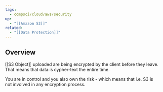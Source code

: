 ```yaml
---
tags:
  - compsci/cloud/aws/security
up:
  - "[[Amazon S3]]"
related:
  - "[[Data Protection]]"
---
```

## Overview

[[S3 Object]] uploaded are being encrypted by the client before they leave. That means that data is cypher-text the entire time. 

You are in control and you also own the risk - which means that i.e. S3 is not involved in any encryption process.

